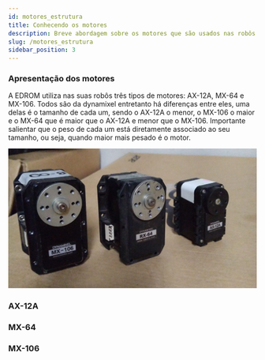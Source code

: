 ```yaml
---
id: motores_estrutura
title: Conhecendo os motores
description: Breve abordagem sobre os motores que são usados nas robôs
slug: /motores_estrutura
sidebar_position: 3
---
```


### Apresentação dos motores 

A EDROM utiliza nas suas robôs três tipos de motores: AX-12A, MX-64 e MX-106. Todos 
são da dynamixel entretanto há diferenças entre eles, uma delas é o tamanho de cada um, sendo o AX-12A o menor, o MX-106 o maior e o MX-64 que é maior que o AX-12A e menor que o MX-106. Importante salientar que o peso de cada um está diretamente associado ao seu tamanho, ou seja, quando maior mais pesado é o motor.

<div align = "center"> 

![img](/img/motoresAXeMX.jpeg)  

</div>

### AX-12A

### MX-64 

### MX-106